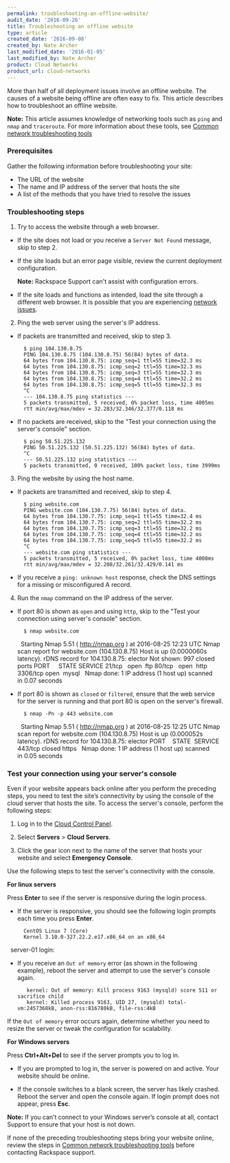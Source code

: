 ```yaml
---
permalink: troubleshooting-an-offline-website/
audit_date: '2016-09-26'
title: Troubleshooting an offline website
type: article
created_date: '2016-09-08'
created_by: Nate Archer
last_modified_date: '2016-01-05'
last_modified_by: Nate Archer
product: Cloud Networks
product_url: cloud-networks
---
```


More than half of all deployment issues involve an offline website. The causes of a website being offline are often easy to fix. This article describes how to troubleshoot an offline website.

**Note:** This article assumes knowledge of networking tools such as `ping` and `nmap` and `traceroute`. For more information about these tools, see [Common network troubleshooting tools](/how-to/common-network-troubleshooting-tools/)

### Prerequisites

Gather the following information before troubleshooting your site:

- The URL of the website
- The name and IP address of the server that hosts the site
- A list of the methods that you have tried to resolve the issues

### Troubleshooting steps

1. Try to access the website through a web browser.

  - If the site does not load or you receive a `Server Not Found` message, skip to step 2.

  - If the site loads but an error page visible, review the current deployment configuration.

    **Note:** Rackspace Support can't assist with configuration errors.

  - If the site loads and functions as intended, load the site through a different web browser. It is possible that you are experiencing [network issues](/how-to/common-network-troubleshooting-tools/).

2. Ping the web server using the server's IP address.

  - If packets are transmitted and received, skip to step 3.

          $ ping 104.130.8.75
          PING 104.130.8.75 (104.130.8.75) 56(84) bytes of data.
          64 bytes from 104.130.8.75: icmp_seq=1 ttl=55 time=32.3 ms
          64 bytes from 104.130.8.75: icmp_seq=2 ttl=55 time=32.3 ms
          64 bytes from 104.130.8.75: icmp_seq=3 ttl=55 time=32.3 ms
          64 bytes from 104.130.8.75: icmp_seq=4 ttl=55 time=32.2 ms
          64 bytes from 104.130.8.75: icmp_seq=5 ttl=55 time=32.3 ms
          ^C
          --- 104.130.8.75 ping statistics ---
          5 packets transmitted, 5 received, 0% packet loss, time 4005ms
          rtt min/avg/max/mdev = 32.283/32.346/32.377/0.118 ms

  - If no packets are received, skip to the "Test your connection using the server's console" section.  

          $ ping 50.51.225.132
          PING 50.51.225.132 (50.51.225.132) 56(84) bytes of data.
          ^C
          --- 50.51.225.132 ping statistics ---
          5 packets transmitted, 0 received, 100% packet loss, time 3999ms

3. Ping the website by using the host name.

  - If packets are transmitted and received, skip to step 4.

          $ ping website.com
          PING website.com (104.130.7.75) 56(84) bytes of data.
          64 bytes from 104.130.7.75: icmp_seq=1 ttl=55 time=32.4 ms
          64 bytes from 104.130.7.75: icmp_seq=2 ttl=55 time=32.2 ms
          64 bytes from 104.130.7.75: icmp_seq=3 ttl=55 time=32.2 ms
          64 bytes from 104.130.7.75: icmp_seq=4 ttl=55 time=32.2 ms
          64 bytes from 104.130.7.75: icmp_seq=5 ttl=55 time=32.2 ms
          ^C
          --- website.com ping statistics ---
          5 packets transmitted, 5 received, 0% packet loss, time 4008ms
          rtt min/avg/max/mdev = 32.208/32.261/32.429/0.141 ms

  - If you receive a `ping: unknown host` response, check the DNS settings for a missing or misconfigured A record.

4. Run the `nmap` command on the IP address of the server.

  - If port 80 is shown as `open` and using `http`, skip to the "Test your connection using server's console" section.

          $ nmap website.com
     
           Starting Nmap 5.51 ( http://nmap.org ) at 2016-08-25 12:23 UTC
           Nmap scan report for website.com (104.130.8.75)
           Host is up (0.0000060s latency).
           rDNS record for 104.130.8.75: elector
           Not shown: 997 closed ports
           PORT     STATE SERVICE
           21/tcp   open  ftp
           80/tcp   open  http
           3306/tcp open  mysql
     
          Nmap done: 1 IP address (1 host up) scanned in 0.07 seconds

  - If port 80 is shown as `closed` or `filtered`, ensure that the web service for the server is running and that port 80 is open on the server's firewall.

          $ nmap -Pn -p 443 website.com
     
            Starting Nmap 5.51 ( http://nmap.org ) at 2016-08-25 12:25 UTC
            Nmap scan report for website.com (104.130.8.75)
            Host is up (0.000052s latency).
            rDNS record for 104.130.8.75: elector
            PORT    STATE  SERVICE
            443/tcp closed https
     
            Nmap done: 1 IP address (1 host up) scanned in 0.05 seconds

### Test your connection using your server's console

Even if your website appears back online after you perform the preceding steps, you need to test the site’s connectivity by using the console of the cloud server that hosts the site. To access the server's console, perform the following steps:

1. Log in to the [Cloud Control Panel](https://mycloud.rackspace.com/).

2. Select **Servers** > **Cloud Servers**.

3. Click the gear icon next to the name of the server that hosts your website and select **Emergency Console**.

Use the following steps to test the server's connectivity with the console.

**For linux servers**

Press **Enter** to see if the server is responsive during the login process.

- If the server is responsive, you should see the following login prompts each time you press **Enter**.

        CentOS Linux 7 (Core)
        Kernel 3.10.0-327.22.2.e17.x86_64 on an x86_64
 
        server-01 login:
 

- If you receive an `Out of memory` error (as shown in the following example), reboot the server and attempt to use the server's console again.

         kernel: Out of memory: Kill process 9163 (mysqld) score 511 or sacrifice child
         kernel: Killed process 9163, UID 27, (mysqld) total-vm:2457368kB, anon-rss:816780kB, file-rss:4kB

 If the `Out of memory` error occurs again, determine whether you need to resize the server or tweak the configuration for scalability.

**For Windows servers**

Press **Ctrl+Alt+Del** to see if the server prompts you to log in.

- If you are prompted to log in, the server is powered on and active. Your website should be online.

- If the console switches to a blank screen, the server has likely crashed. Reboot the server and open the console again. If login prompt does not appear, press **Esc**.

**Note:** If you can’t connect to your Windows server’s console at all, contact Support to ensure that your host is not down.


If none of the preceding troubleshooting steps bring your website online, review the steps in [Common network troubleshooting tools](/how-to/common-network-troubleshooting-tools/) before contacting Rackspace support.
